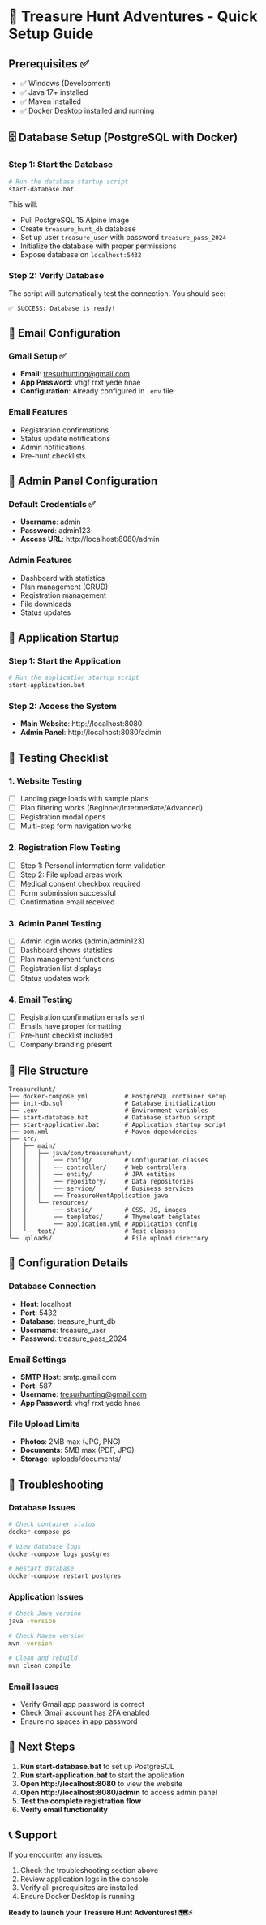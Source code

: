 # 🚀 Treasure Hunt Adventures - Quick Setup Guide

## Prerequisites ✅
- ✅ Windows (Development)
- ✅ Java 17+ installed
- ✅ Maven installed
- ✅ Docker Desktop installed and running

## 🗄️ Database Setup (PostgreSQL with Docker)

### Step 1: Start the Database
```bash
# Run the database startup script
start-database.bat
```

This will:
- Pull PostgreSQL 15 Alpine image
- Create `treasure_hunt_db` database
- Set up user `treasure_user` with password `treasure_pass_2024`
- Initialize the database with proper permissions
- Expose database on `localhost:5432`

### Step 2: Verify Database
The script will automatically test the connection. You should see:
```
✅ SUCCESS: Database is ready!
```

## 📧 Email Configuration

### Gmail Setup ✅
- **Email**: tresurhunting@gmail.com
- **App Password**: vhgf rrxt yede hnae
- **Configuration**: Already configured in `.env` file

### Email Features
- Registration confirmations
- Status update notifications
- Admin notifications
- Pre-hunt checklists

## 🔐 Admin Panel Configuration

### Default Credentials ✅
- **Username**: admin
- **Password**: admin123
- **Access URL**: http://localhost:8080/admin

### Admin Features
- Dashboard with statistics
- Plan management (CRUD)
- Registration management
- File downloads
- Status updates

## 🚀 Application Startup

### Step 1: Start the Application
```bash
# Run the application startup script
start-application.bat
```

### Step 2: Access the System
- **Main Website**: http://localhost:8080
- **Admin Panel**: http://localhost:8080/admin

## 🧪 Testing Checklist

### 1. Website Testing
- [ ] Landing page loads with sample plans
- [ ] Plan filtering works (Beginner/Intermediate/Advanced)
- [ ] Registration modal opens
- [ ] Multi-step form navigation works

### 2. Registration Flow Testing
- [ ] Step 1: Personal information form validation
- [ ] Step 2: File upload areas work
- [ ] Medical consent checkbox required
- [ ] Form submission successful
- [ ] Confirmation email received

### 3. Admin Panel Testing
- [ ] Admin login works (admin/admin123)
- [ ] Dashboard shows statistics
- [ ] Plan management functions
- [ ] Registration list displays
- [ ] Status updates work

### 4. Email Testing
- [ ] Registration confirmation emails sent
- [ ] Emails have proper formatting
- [ ] Pre-hunt checklist included
- [ ] Company branding present

## 📁 File Structure
```
TreasureHunt/
├── docker-compose.yml          # PostgreSQL container setup
├── init-db.sql                 # Database initialization
├── .env                        # Environment variables
├── start-database.bat          # Database startup script
├── start-application.bat       # Application startup script
├── pom.xml                     # Maven dependencies
├── src/
│   ├── main/
│   │   ├── java/com/treasurehunt/
│   │   │   ├── config/         # Configuration classes
│   │   │   ├── controller/     # Web controllers
│   │   │   ├── entity/         # JPA entities
│   │   │   ├── repository/     # Data repositories
│   │   │   ├── service/        # Business services
│   │   │   └── TreasureHuntApplication.java
│   │   └── resources/
│   │       ├── static/         # CSS, JS, images
│   │       ├── templates/      # Thymeleaf templates
│   │       └── application.yml # Application config
│   └── test/                   # Test classes
└── uploads/                    # File upload directory
```

## 🔧 Configuration Details

### Database Connection
- **Host**: localhost
- **Port**: 5432
- **Database**: treasure_hunt_db
- **Username**: treasure_user
- **Password**: treasure_pass_2024

### Email Settings
- **SMTP Host**: smtp.gmail.com
- **Port**: 587
- **Username**: tresurhunting@gmail.com
- **App Password**: vhgf rrxt yede hnae

### File Upload Limits
- **Photos**: 2MB max (JPG, PNG)
- **Documents**: 5MB max (PDF, JPG)
- **Storage**: uploads/documents/

## 🚨 Troubleshooting

### Database Issues
```bash
# Check container status
docker-compose ps

# View database logs
docker-compose logs postgres

# Restart database
docker-compose restart postgres
```

### Application Issues
```bash
# Check Java version
java -version

# Check Maven version
mvn -version

# Clean and rebuild
mvn clean compile
```

### Email Issues
- Verify Gmail app password is correct
- Check Gmail account has 2FA enabled
- Ensure no spaces in app password

## 🎯 Next Steps

1. **Run start-database.bat** to set up PostgreSQL
2. **Run start-application.bat** to start the application
3. **Open http://localhost:8080** to view the website
4. **Open http://localhost:8080/admin** to access admin panel
5. **Test the complete registration flow**
6. **Verify email functionality**

## 📞 Support

If you encounter any issues:
1. Check the troubleshooting section above
2. Review application logs in the console
3. Verify all prerequisites are installed
4. Ensure Docker Desktop is running

**Ready to launch your Treasure Hunt Adventures! 🗺️⚡**
